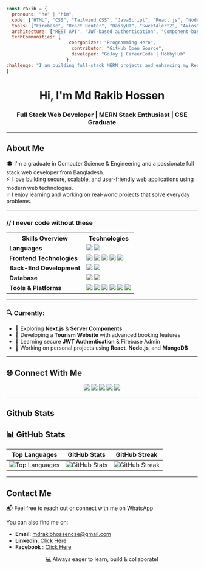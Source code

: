 <!-- Banner -->
```javascript
const rakib = {
  pronouns: "he" | "him",
  code: ["HTML", "CSS", "Tailwind CSS", "JavaScript", "React.js", "Node.js", "Express.js", "MongoDB"],
  tools: ["Firebase", "React Router", "DaisyUI", "SweetAlert2", "Axios", "JWT", "Framer Motion"],
  architecture: ["REST API", "JWT-based authentication", "Component-based architecture", "MVC pattern"],
  techCommunities: {
                       coorganizer: "Programming Hero",
                        contributor: "GitHub Open Source",
                        developer: "GoJoy | CareerCode | HobbyHub"
                      },
challenge: "I am building full-stack MERN projects and enhancing my React and backend development skills"
}
```




<h1 align="center">Hi, I'm Md Rakib Hossen</h1>
<h3 align="center">Full Stack Web Developer | MERN Stack Enthusiast | CSE Graduate</h3>

---

## About Me

🎓 I'm a graduate in Computer Science & Engineering and a passionate full stack web developer from Bangladesh.  
⚡ I love building secure, scalable, and user-friendly web applications using modern web technologies.  
💡 I enjoy learning and working on real-world projects that solve everyday problems.



---
<h3>// I never code without these</h3> <table> <tr> <th>Skills Overview</th> <th>Technologies</th> </tr> <tr> <td><strong>Languages</strong></td> <td> <img src="https://img.shields.io/badge/-JavaScript-333333?style=flat&logo=javascript" /> <img src="https://img.shields.io/badge/-TypeScript-333333?style=flat&logo=typescript" /> </td> </tr> <tr> <td><strong>Frontend Technologies</strong></td> <td> <img src="https://img.shields.io/badge/-HTML5-333333?style=flat&logo=html5" /> <img src="https://img.shields.io/badge/-CSS3-333333?style=flat&logo=css3" /> <img src="https://img.shields.io/badge/TailwindCSS-333333?style=flat&logo=tailwindcss" /> <img src="https://img.shields.io/badge/-React-333333?style=flat&logo=react" /> <img src="https://img.shields.io/badge/-Redux-333333?style=flat&logo=redux" /> </td> </tr> <tr> <td><strong>Back-End Development</strong></td> <td> <img src="https://img.shields.io/badge/-Node.js-333333?style=flat&logo=node.js" /> <img src="https://img.shields.io/badge/-Express.js-333333?style=flat&logo=express" /> </td> </tr> <tr> <td><strong>Database</strong></td> <td> <img src="https://img.shields.io/badge/-MongoDB-333333?style=flat&logo=mongodb" /> <img src="https://img.shields.io/badge/-MySQL-333333?style=flat&logo=mysql" /> </td> </tr> <tr> <td><strong>Tools & Platforms</strong></td> <td> <img src="https://img.shields.io/badge/-Git-333333?style=flat&logo=git" /> <img src="https://img.shields.io/badge/-GitHub-333333?style=flat&logo=github" /> <img src="https://img.shields.io/badge/-Firebase-333333?style=flat&logo=firebase" /> <img src="https://img.shields.io/badge/-JWT-333333?style=flat&logo=json-web-tokens" /> <img src="https://img.shields.io/badge/-Postman-333333?style=flat&logo=postman" /> <img src="https://img.shields.io/badge/-VS%20Code-333333?style=flat&logo=visual-studio-code" /> </td> </tr> </table>

---
### 🔍 Currently:
- 🧪 Exploring **Next.js** & **Server Components**
- 🧳 Developing a **Tourism Website** with advanced booking features
- 🔐 Learning secure **JWT Authentication** & Firebase Admin
- 💼 Working on personal projects using **React**, **Node.js**, and **MongoDB**

  
---

## 🌐 Connect With Me

<p align="center">
  <a href="https://https://www.linkedin.com/in/md-rakib-hossen-5b1aa3274/" target="_blank">
    <img src="https://img.shields.io/badge/LinkedIn-0a66c2?style=for-the-badge&logo=linkedin&logoColor=white"/>
  </a>
  
  <a href="https://discord.com/users/123456789012345678" target="_blank">
    <img src="https://img.shields.io/badge/Discord-5865F2?style=for-the-badge&logo=discord&logoColor=white"/>
  </a>
  
  <a href="mailto:mdrakibhossencse@gmail.com">
    <img src="https://img.shields.io/badge/Gmail-D14836?style=for-the-badge&logo=gmail&logoColor=white"/>
  </a>
  
  <a href="https://https://www.facebook.com/md.rakib.hossen.41751" target="_blank">
    <img src="https://img.shields.io/badge/Facebook-1877f2?style=for-the-badge&logo=facebook&logoColor=white"/>
  </a>
  
  <a href="https://github.com/MdRakibHossen917" target="_blank">
    <img src="https://img.shields.io/badge/GitHub-000?style=for-the-badge&logo=github&logoColor=white"/>
  </a>
</p>



---

## Github Stats

## 📊 GitHub Stats

| Top Languages | GitHub Stats | GitHub Streak |
|:---:|:---:|:---:|
| ![Top Languages](https://github-readme-stats.vercel.app/api/top-langs/?username=MdRakibHossen917&theme=transparent&hide_border=true&include_all_commits=true&count_private=true&layout=compact) | ![GitHub Stats](https://github-readme-stats.vercel.app/api?username=MdRakibHossen917&theme=transparent&hide_border=true&include_all_commits=true&count_private=false) | ![GitHub Streak](https://github-readme-streak-stats.herokuapp.com/?user=MdRakibHossen917&theme=transparent&hide_border=true) |



---
## Contact Me
📬 Feel free to reach out or connect with me on [WhatsApp](https://wa.me/8801300971501)


You can also find me on:

- **Email**: mdrakibhossencse@gmail.com
- **Linkedin**: [Click Here](https://www.linkedin.com/in/md-rakib-hossen-5b1aa3274/)
- **Facebook** : [Click Here](https://www.facebook.com/md.rakib.hossen.41751)


<p align="center">💻 Always eager to learn, build & collaborate!</p>
